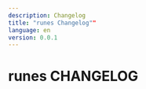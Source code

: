 ```yaml
---
description: Changelog
title: "runes Changelog""
language: en
version: 0.0.1
---
```


# runes CHANGELOG
